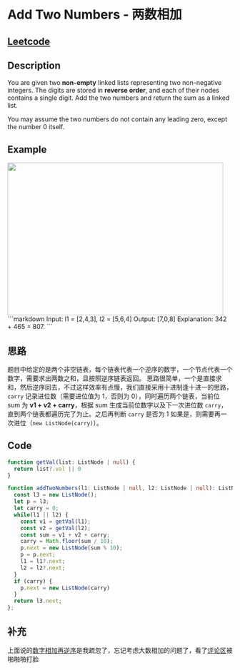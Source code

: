 # Add Two Numbers - 两数相加
## [Leetcode](https://leetcode-cn.com/problems/add-two-numbers/)

## Description
You are given two **non-empty** linked lists representing two non-negative integers. The digits are stored in **reverse order**, and each of their nodes contains a single digit. Add the two numbers and return the sum as a linked list.

You may assume the two numbers do not contain any leading zero, except the number 0 itself.

## Example
<img src="https://assets.leetcode.com/uploads/2020/10/02/addtwonumber1.jpg" style="width: 483px; height: 342px"/>
```markdown
Input: l1 = [2,4,3], l2 = [5,6,4]
Output: [7,0,8]
Explanation: 342 + 465 = 807.
```

## 思路
题目中给定的是两个非空链表，每个链表代表一个逆序的数字，一个节点代表一个数字，需要求出两数之和，且按照逆序链表返回。
思路很简单，一个是直接求和，然后逆序回去，不过这样效率有点慢，我们直接采用十进制逢十进一的思路，```carry``` 记录进位数（需要进位值为 1，否则为 0），同时遍历两个链表，当前位 sum 为 **v1 + v2 + carry**，根据 sum 生成当前位数字以及下一次进位数 ```carry```，直到两个链表都遍历完了为止。之后再判断 ```carry``` 是否为 1 如果是，则需要再一次进位（```new ListNode(carry)```）。

## Code

```typescript
function getVal(list: ListNode | null) {
  return list?.val || 0
}

function addTwoNumbers(l1: ListNode | null, l2: ListNode | null): ListNode | null {
  const l3 = new ListNode();
  let p = l3;
  let carry = 0;
  while(l1 || l2) {
    const v1 = getVal(l1);
    const v2 = getVal(l2);
    const sum = v1 + v2 + carry;
    carry = Math.floor(sum / 10);
    p.next = new ListNode(sum % 10);
    p = p.next;
    l1 = l1?.next;
    l2 = l2?.next;
  } 
  if (carry) {
    p.next = new ListNode(carry)
  }
  return l3.next;
};
```

## 补充
上面说的[数字相加再逆序](#思路)是我疏忽了，忘记考虑大数相加的问题了，看了[评论区](https://leetcode-cn.com/problems/add-two-numbers/comments/)被啪啪啪打脸
